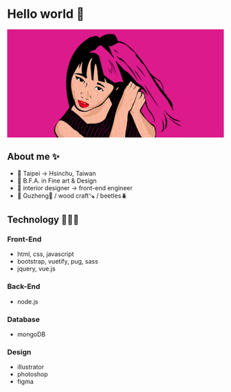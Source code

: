 # Hello world 👋

![self portrait](https://github.com/haku19602/haku19602/blob/main/self_portrait.png?raw=true)

## About me ✨
- 📍 Taipei -> Hsinchu, Taiwan
- 🏫 B.F.A. in Fine art & Design
- 💼 interior designer -> front-end engineer
- 🤍 Guzheng🎵 / wood craft🪚 / beetles🪲

## Technology 👩🏼‍💻
### Front-End
- html, css, javascript
- bootstrap, vuetify, pug, sass
- jquery, vue.js

### Back-End
- node.js

### Database
- mongoDB

### Design
- illustrator
- photoshop
- figma

<!--
**haku19602/haku19602** is a ✨ _special_ ✨ repository because its `README.md` (this file) appears on your GitHub profile.

Here are some ideas to get you started:

- 🔭 I’m currently working on ...
- 🌱 I’m currently learning ...
- 👯 I’m looking to collaborate on ...
- 🤔 I’m looking for help with ...
- 💬 Ask me about ...
- 📫 How to reach me: ...
- 😄 Pronouns: ...
- ⚡ Fun fact: ...
-->
